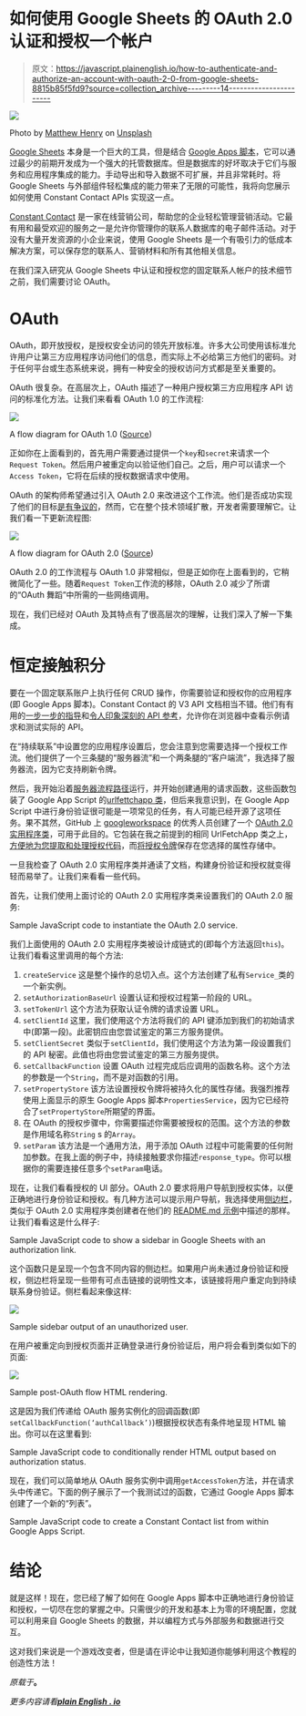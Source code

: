 # 如何使用 Google Sheets 的 OAuth 2.0 认证和授权一个帐户

> 原文：<https://javascript.plainenglish.io/how-to-authenticate-and-authorize-an-account-with-oauth-2-0-from-google-sheets-8815b85f5fd9?source=collection_archive---------14----------------------->

![](img/8d462af3e2eb0ca8751950dea9cc4374.png)

Photo by [Matthew Henry](https://unsplash.com/@matthewhenry?utm_source=medium&utm_medium=referral) on [Unsplash](https://unsplash.com?utm_source=medium&utm_medium=referral)

[Google Sheets](https://www.google.com/sheets/about/) 本身是一个巨大的工具，但是结合 [Google Apps 脚本](https://developers.google.com/apps-script)，它可以通过最少的前期开发成为一个强大的托管数据库。但是数据库的好坏取决于它们与服务和应用程序集成的能力。手动导出和导入数据不可扩展，并且非常耗时。将 Google Sheets 与外部组件轻松集成的能力带来了无限的可能性，我将向您展示如何使用 Constant Contact APIs 实现这一点。

[Constant Contact](https://www.constantcontact.com/) 是一家在线营销公司，帮助您的企业轻松管理营销活动。它最有用和最受欢迎的服务之一是允许你管理你的联系人数据库的电子邮件活动。对于没有大量开发资源的小企业来说，使用 Google Sheets 是一个有吸引力的低成本解决方案，可以保存您的联系人、营销材料和所有其他相关信息。

在我们深入研究从 Google Sheets 中认证和授权您的固定联系人帐户的技术细节之前，我们需要讨论 OAuth。

# OAuth

OAuth，即开放授权，是授权安全访问的领先开放标准。许多大公司使用该标准允许用户让第三方应用程序访问他们的信息，而实际上不必给第三方他们的密码。对于任何平台或生态系统来说，拥有一种安全的授权访问方式都是至关重要的。

OAuth 很复杂。在高层次上，OAuth 描述了一种用户授权第三方应用程序 API 访问的标准化方法。让我们来看看 OAuth 1.0 的工作流程:

![](img/c3d2232961a2470c471e13acac3c550c.png)

A flow diagram for OAuth 1.0 ([Source](https://docs.spring.io/spring-social/docs/1.1.0.RELEASE/reference/htmlsingle/#section_oauth2ServiceProviders))

正如你在上面看到的，首先用户需要通过提供一个`key`和`secret`来请求一个`Request Token`。然后用户被重定向以验证他们自己。之后，用户可以请求一个`Access Token`，它将在后续的授权数据请求中使用。

OAuth 的架构师希望通过引入 OAuth 2.0 来改进这个工作流。他们是否成功实现了他们的目标[是有争议的](https://web.archive.org/web/20120731155632/http://hueniverse.com/2012/07/oauth-2-0-and-the-road-to-hell/)，然而，它在整个技术领域扩散，开发者需要理解它。让我们看一下更新流程图:

![](img/eb7effa47d15fa810e4e3d0a6fae3371.png)

A flow diagram for OAuth 2.0 ([Source](https://docs.spring.io/spring-social/docs/1.1.0.RELEASE/reference/htmlsingle/#section_oauth2ServiceProviders))

OAuth 2.0 的工作流程与 OAuth 1.0 非常相似，但是正如你在上面看到的，它稍微简化了一些。随着`Request Token`工作流的移除，OAuth 2.0 减少了所谓的“OAuth 舞蹈”中所需的一些网络调用。

现在，我们已经对 OAuth 及其特点有了很高层次的理解，让我们深入了解一下集成。

# 恒定接触积分

要在一个固定联系账户上执行任何 CRUD 操作，你需要验证和授权你的应用程序(即 Google Apps 脚本)。Constant Contact 的 V3 API 文档相当不错。他们有有用的[一步一步的指导](https://v3.developer.constantcontact.com/api_guide/auth_overview.html)和[令人印象深刻的 API 参考](https://v3.developer.constantcontact.com/api_reference/index.html)，允许你在浏览器中查看示例请求和测试实际的 API。

在“持续联系”中设置您的应用程序设置后，您会注意到您需要选择一个授权工作流。他们提供了一个三条腿的“服务器流”和一个两条腿的“客户端流”，我选择了服务器流，因为它支持刷新令牌。

然后，我开始沿着[服务器流程路径](https://v3.developer.constantcontact.com/api_guide/server_flow.html)运行，并开始创建通用的请求函数，这些函数包装了 Google App Script 的[urlfettchapp 类](https://developers.google.com/apps-script/reference/url-fetch/url-fetch-app?hl=en)，但后来我意识到，在 Google App Script 中进行身份验证很可能是一项常见的任务，有人可能已经开源了这项任务。果不其然，GitHub 上 [googleworkspace](https://github.com/googleworkspace) 的优秀人员创建了一个 [OAuth 2.0 实用程序类](https://github.com/googleworkspace/apps-script-oauth2)，可用于此目的。它包装在我之前提到的相同 UrlFetchApp 类之上，[方便地为您提取和处理授权代码](https://github.com/googleworkspace/apps-script-oauth2/blob/eebdf7884b019dac5160f6554059bf9537fda1cd/src/Service.js#L382-L414)，而[将授权令牌](https://github.com/googleworkspace/apps-script-oauth2/blob/eebdf7884b019dac5160f6554059bf9537fda1cd/src/Service.js#L615-L628)保存在您选择的属性存储中。

一旦我检查了 OAuth 2.0 实用程序类并通读了文档，构建身份验证和授权就变得轻而易举了。让我们来看看一些代码。

首先，让我们使用上面讨论的 OAuth 2.0 实用程序类来设置我们的 OAuth 2.0 服务:

Sample JavaScript code to instantiate the OAuth 2.0 service.

我们上面使用的 OAuth 2.0 实用程序类被设计成链式的(即每个方法返回`this`)。让我们看看这里调用的每个方法:

1.  `createService`
    这是整个操作的总切入点。这个方法创建了私有`Service_`类的一个新实例。
2.  `setAuthorizationBaseUrl`
    设置认证和授权过程第一阶段的 URL。
3.  `setTokenUrl`
    这个方法为获取认证令牌的请求设置 URL。
4.  `setClientId`
    这里，我们使用这个方法将我们的 API 键添加到我们的初始请求中(即第一段)。此密钥应由您尝试鉴定的第三方服务提供。
5.  `setClientSecret`
    类似于`setClientId`，我们使用这个方法为第一段设置我们的 API 秘密。此值也将由您尝试鉴定的第三方服务提供。
6.  `setCallbackFunction`
    设置 OAuth 过程完成后应调用的函数名称。这个方法的参数是一个`String`，而不是对函数的引用。
7.  `setPropertyStore`
    该方法设置授权令牌将被持久化的属性存储。我强烈推荐使用上面显示的原生 Google Apps 脚本`PropertiesService`，因为它已经符合了`setPropertyStore`所期望的界面。
8.  在 OAuth 的授权步骤中，你需要描述你需要被授权的范围。这个方法的参数是作用域名称`String` s 的`Array`。
9.  `setParam`
    该方法是一个通用方法，用于添加 OAuth 过程中可能需要的任何附加参数。在我上面的例子中，持续接触要求你描述`response_type`。你可以根据你的需要连接任意多个`setParam`电话。

现在，让我们看看授权的 UI 部分。OAuth 2.0 要求将用户导航到授权实体，以便正确地进行身份验证和授权。有几种方法可以提示用户导航，我选择使用[侧边栏](https://developers.google.com/apps-script/reference/base/ui?hl=en#showsidebaruserinterface)，类似于 OAuth 2.0 实用程序类创建者在他们的 [README.md 示例](https://github.com/googleworkspace/apps-script-oauth2/blob/master/README.md#2-direct-the-user-to-the-authorization-url)中描述的那样。让我们看看这是什么样子:

Sample JavaScript code to show a sidebar in Google Sheets with an authorization link.

这个函数只是呈现一个包含不同内容的侧边栏。如果用户尚未通过身份验证和授权，侧边栏将呈现一些带有可点击链接的说明性文本，该链接将用户重定向到持续联系身份验证。侧栏看起来像这样:

![](img/7fe9a9888a71287b72223ca914d3654a.png)

Sample sidebar output of an unauthorized user.

在用户被重定向到授权页面并正确登录进行身份验证后，用户将会看到类似如下的页面:

![](img/adea527441c319e78c63c3eab6e3f8ed.png)

Sample post-OAuth flow HTML rendering.

这是因为我们传递给 OAuth 服务实例化的回调函数(即`setCallbackFunction(‘authCallback’)`)根据授权状态有条件地呈现 HTML 输出。你可以在这里看到:

Sample JavaScript code to conditionally render HTML output based on authorization status.

现在，我们可以简单地从 OAuth 服务实例中调用`getAccessToken`方法，并在请求头中传递它。下面的例子展示了一个我测试过的函数，它通过 Google Apps 脚本创建了一个新的“列表”。

Sample JavaScript code to create a Constant Contact list from within Google Apps Script.

# 结论

就是这样！现在，您已经了解了如何在 Google Apps 脚本中正确地进行身份验证和授权，一切尽在您的掌握之中。只需很少的开发和基本上为零的环境配置，您就可以利用来自 Google Sheets 的数据，并以编程方式与外部服务和数据进行交互。

这对我们来说是一个游戏改变者，但是请在评论中让我知道你能够利用这个教程的创造性方法！

*原载于*[](https://codingbootcampguides.com/)**。**

**更多内容请看*[***plain English . io***](http://plainenglish.io)*